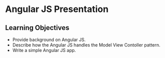 # Angular JS Presentation

## Learning Objectives
- Provide background on Angular JS.
- Describe how the Angular JS handles the Model View Contoller pattern.
- Write a simple Angular JS app.
